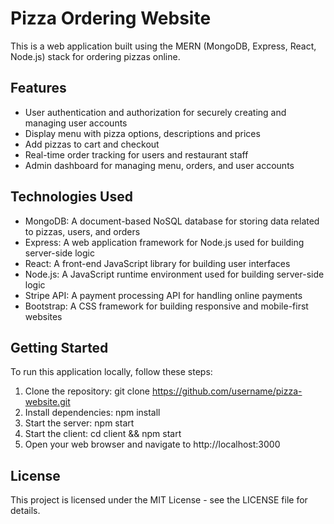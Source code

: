 # Pizza Ordering Website 

This is a web application built using the MERN (MongoDB, Express, React, Node.js) stack for ordering pizzas online. 

## Features

- User authentication and authorization for securely creating and managing user accounts
- Display menu with pizza options, descriptions and prices
- Add pizzas to cart and checkout
- Real-time order tracking for users and restaurant staff
- Admin dashboard for managing menu, orders, and user accounts

## Technologies Used

- MongoDB: A document-based NoSQL database for storing data related to pizzas, users, and orders
- Express: A web application framework for Node.js used for building server-side logic
- React: A front-end JavaScript library for building user interfaces
- Node.js: A JavaScript runtime environment used for building server-side logic
- Stripe API: A payment processing API for handling online payments
- Bootstrap: A CSS framework for building responsive and mobile-first websites


## Getting Started

To run this application locally, follow these steps:

1. Clone the repository: git clone https://github.com/username/pizza-website.git
2. Install dependencies: npm install
3. Start the server: npm start
4. Start the client: cd client && npm start
5. Open your web browser and navigate to http://localhost:3000


## License

This project is licensed under the MIT License - see the LICENSE file for details.
